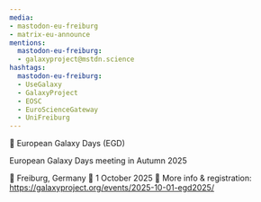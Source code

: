 ```yaml
---
media:
- mastodon-eu-freiburg
- matrix-eu-announce
mentions:
  mastodon-eu-freiburg:
  - galaxyproject@mstdn.science
hashtags:
  mastodon-eu-freiburg:
  - UseGalaxy
  - GalaxyProject
  - EOSC
  - EuroScienceGateway
  - UniFreiburg
---
```

📣 European Galaxy Days (EGD)

European Galaxy Days meeting in Autumn 2025

📍 Freiburg, Germany
📅 1 October 2025
🔗 More info & registration: https://galaxyproject.org/events/2025-10-01-egd2025/